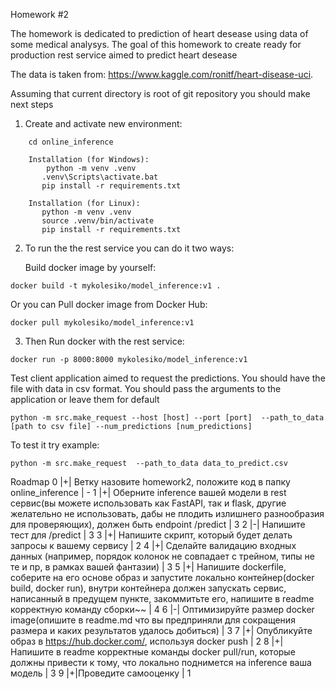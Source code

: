 Homework #2

The homework is dedicated to prediction of heart desease using data of some medical
analysys. The goal of this homework to create ready for production rest service aimed  to predict heart desease

The data is taken from: https://www.kaggle.com/ronitf/heart-disease-uci.

Assuming that current directory is root of git repository you should make next steps
1. Create and activate new environment:

```
    cd online_inference
	
    Installation (for Windows):  
        python -m venv .venv
       .venv\Scripts\activate.bat
       pip install -r requirements.txt

    Installation (for Linux):  
       python -m venv .venv
       source .venv/bin/activate
       pip install -r requirements.txt
```

2. To run the the rest service you can do it two ways:

   Build docker image by yourself:

```
docker build -t mykolesiko/model_inference:v1 .

```
Or you can Pull docker image from Docker Hub:

```
docker pull mykolesiko/model_inference:v1

```

3. Then Run docker with the rest service:

```
docker run -p 8000:8000 mykolesiko/model_inference:v1

```
Test client application aimed to request the predictions.
You should have the file with data in csv format. You should pass the arguments to the application or leave them for default 

```
python -m src.make_request --host [host] --port [port]  --path_to_data [path to csv file] --num_predictions [num_predictions]

```
To test it try example:

```
python -m src.make_request  --path_to_data data_to_predict.csv 

```


Roadmap
0 |+| Ветку назовите homework2, положите код в папку online_inference | -
1 |+| Оберните inference вашей модели в rest сервис(вы можете использовать как FastAPI, так и flask, другие желательно не использовать, дабы не плодить излишнего разнообразия для проверяющих), должен быть endpoint /predict | 3
2 |-| Напишите тест для /predict | 3
3 |+| Напишите скрипт, который будет делать запросы к вашему сервису | 2
4 |+| Сделайте валидацию входных данных (например, порядок колонок не совпадает с трейном, типы не те и пр, в рамках вашей фантазии) | 3
5 |+| Напишите dockerfile, соберите на его основе образ и запустите локально контейнер(docker build, docker run), внутри контейнера должен запускать сервис, написанный в предущем пункте, закоммитьте его, напишите в readme корректную команду сборки~~ | 4
6 |-| Оптимизируйте размер docker image(опишите в readme.md что вы предприняли для сокращения размера и каких результатов удалось добиться) | 3
7 |+| Опубликуйте образ в https://hub.docker.com/, используя docker push | 2
8 |+|Напишите в readme корректные команды docker pull/run, которые должны привести к тому, что локально поднимется на inference ваша модель | 3
9 |+|Проведите самооценку | 1